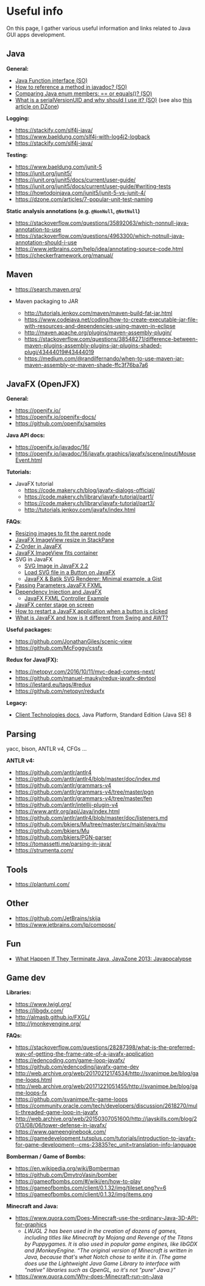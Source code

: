 # Useful info

On this page, I gather various useful information and links related to Java GUI apps development.


## Java


**General:**
* [Java Function interface (SO)](https://stackoverflow.com/a/40153253)
* [How to reference a method in javadoc? (SO)](https://stackoverflow.com/questions/5915992/how-to-reference-a-method-in-javadoc)
* [Comparing Java enum members: == or equals()? (SO)](https://stackoverflow.com/questions/1750435/comparing-java-enum-members-or-equals)
* [What is a serialVersionUID and why should I use it? (SO)](https://stackoverflow.com/questions/285793/what-is-a-serialversionuid-and-why-should-i-use-it)
  (see also [this article on DZone](https://dzone.com/articles/what-is-serialversionuid))


**Logging:**
* https://stackify.com/slf4j-java/
* https://www.baeldung.com/slf4j-with-log4j2-logback
* https://stackify.com/slf4j-java/


**Testing:**
* https://www.baeldung.com/junit-5
* https://junit.org/junit5/
* https://junit.org/junit5/docs/current/user-guide/
* https://junit.org/junit5/docs/current/user-guide/#writing-tests
* https://howtodoinjava.com/junit5/junit-5-vs-junit-4/
* https://dzone.com/articles/7-popular-unit-test-naming


**Static analysis annotations (e.g. `@NonNull`, `@NotNull`)**
* https://stackoverflow.com/questions/35892063/which-nonnull-java-annotation-to-use
* https://stackoverflow.com/questions/4963300/which-notnull-java-annotation-should-i-use
* https://www.jetbrains.com/help/idea/annotating-source-code.html
* https://checkerframework.org/manual/


## Maven

* https://search.maven.org/

* Maven packaging to JAR
    * http://tutorials.jenkov.com/maven/maven-build-fat-jar.html
    * https://www.codejava.net/coding/how-to-create-executable-jar-file-with-resources-and-dependencies-using-maven-in-eclipse
    * http://maven.apache.org/plugins/maven-assembly-plugin/
    * https://stackoverflow.com/questions/38548271/difference-between-maven-plugins-assembly-plugins-jar-plugins-shaded-plugi/43444019#43444019
    * https://medium.com/@randilfernando/when-to-use-maven-jar-maven-assembly-or-maven-shade-ffc3f76ba7a6


## JavaFX (OpenJFX)


**General:**
* https://openjfx.io/
* https://openjfx.io/openjfx-docs/
* https://github.com/openjfx/samples


**Java API docs:**
* https://openjfx.io/javadoc/16/
* https://openjfx.io/javadoc/16/javafx.graphics/javafx/scene/input/MouseEvent.html


**Tutorials:**
* JavaFX tutorial
    * https://code.makery.ch/blog/javafx-dialogs-official/
    * https://code.makery.ch/library/javafx-tutorial/part1/
    * https://code.makery.ch/library/javafx-tutorial/part3/
    * http://tutorials.jenkov.com/javafx/index.html


**FAQs**:
* [Resizing images to fit the parent node](https://stackoverflow.com/questions/12630296/resizing-images-to-fit-the-parent-node)
* [JavaFX ImageView resize in StackPane](https://stackoverflow.com/questions/13455188/javafx-imageview-resize-in-stackpane)
* [Z-Order in JavaFX](https://stackoverflow.com/questions/2988196/z-order-in-javafx)
* [JavaFX ImageView fits container](https://stackoverflow.com/questions/48804283/javafx-imageview-fits-container)
* SVG in JavaFX
    * [SVG Image in JavaFX 2.2](https://stackoverflow.com/questions/12436274/svg-image-in-javafx-2-2)
    * [Load SVG file in a Button on JavaFX](https://stackoverflow.com/questions/40078276/load-svg-file-in-a-button-on-javafx)
    * [JavaFX & Batik SVG Renderer: Minimal example, a Gist](https://gist.github.com/ComFreek/b0684ac324c815232556)
* [Passing Parameters JavaFX FXML](https://stackoverflow.com/questions/14187963/passing-parameters-javafx-fxml)
* [Dependency Injection and JavaFX](https://stackoverflow.com/questions/40539310/dependency-injection-and-javafx)
    * [JavaFX FXML Controller Example](https://examples.javacodegeeks.com/desktop-java/javafx/fxml/javafx-fxml-controller-example/)
* [JavaFX center stage on screen](https://stackoverflow.com/questions/29558449/javafx-center-stage-on-screen)
* [How to restart a JavaFX application when a button is clicked](https://stackoverflow.com/questions/34788026/how-to-restart-a-javafx-application-when-a-button-is-clicked)
* [What is JavaFX and how is it different from Swing and AWT?](https://medium.com/@japkeerat21/what-is-javafx-and-how-is-it-different-from-swing-and-awt-54de995e4869)


**Useful packages:**
* https://github.com/JonathanGiles/scenic-view
* https://github.com/McFoggy/cssfx


**Redux for Java(FX):**
* https://netopyr.com/2016/10/11/mvc-dead-comes-next/
* https://github.com/manuel-mauky/redux-javafx-devtool
* https://lestard.eu/tags/#redux
* https://github.com/netopyr/reduxfx


**Legacy:**
* [Client Technologies docs](https://docs.oracle.com/javase/8/javase-clienttechnologies.htm), Java Platform, Standard Edition (Java SE) 8


## Parsing

yacc, bison, ANTLR v4, CFGs ...

**ANTLR v4:**
* https://github.com/antlr/antlr4
* https://github.com/antlr/antlr4/blob/master/doc/index.md
* https://github.com/antlr/grammars-v4
* https://github.com/antlr/grammars-v4/tree/master/pgn
* https://github.com/antlr/grammars-v4/tree/master/fen
* https://github.com/antlr/intellij-plugin-v4
* https://www.antlr.org/api/Java/index.html
* https://github.com/antlr/antlr4/blob/master/doc/listeners.md
* https://github.com/bkiers/Mu/tree/master/src/main/java/mu
* https://github.com/bkiers/Mu
* https://github.com/bkiers/PGN-parser
* https://tomassetti.me/parsing-in-java/
* https://strumenta.com/


## Tools

* https://plantuml.com/


## Other

* https://github.com/JetBrains/skija
* https://www.jetbrains.com/lp/compose/


## Fun

* [What Happen If They Terminate Java, JavaZone 2013: Javapocalypse](https://www.youtube.com/watch?v=E3418SeWZfQ)


## Game dev


**Libraries:**
* https://www.lwjgl.org/
* https://libgdx.com/
* http://almasb.github.io/FXGL/
* http://jmonkeyengine.org/


**FAQs:**
* https://stackoverflow.com/questions/28287398/what-is-the-preferred-way-of-getting-the-frame-rate-of-a-javafx-application
* https://edencoding.com/game-loop-javafx/
* https://github.com/edencoding/javafx-game-dev
* http://web.archive.org/web/20170212174534/http://svanimpe.be/blog/game-loops.html
* http://web.archive.org/web/20171221051455/http://svanimpe.be/blog/game-loops-fx
* https://github.com/svanimpe/fx-game-loops
* https://community.oracle.com/tech/developers/discussion/2618270/multi-threaded-game-loop-in-javafx
* http://web.archive.org/web/20150307051600/http://jayskills.com/blog/2013/08/06/tower-defense-in-javafx/
* https://www.gameenginebook.com/
* https://gamedevelopment.tutsplus.com/tutorials/introduction-to-javafx-for-game-development--cms-23835?ec_unit=translation-info-language


**Bomberman / Game of Bombs:**
* https://en.wikipedia.org/wiki/Bomberman
* https://github.com/DmytroVasin/bomber
* https://gameofbombs.com/#/wiki/en/how-to-play
* https://gameofbombs.com/client/0.1.32/img/tileset.png?v=6
* https://gameofbombs.com/client/0.1.32/img/items.png


**Minecraft and Java:**
* https://www.quora.com/Does-Minecraft-use-the-ordinary-Java-3D-API-for-graphics
	* _LWJGL 2 has been used in the creation of dozens of games, including titles like Minecraft by Mojang and Revenge of the Titans by Puppygames. It is also used in popular game engines, like libGDX and jMonkeyEngine. “The original version of Minecraft is written in Java, because that's what Notch chose to write it in. (The game does use the Lightweight Java Game Library to interface with "native" libraries such as OpenGL, so it's not "pure" Java.)”_
* https://www.quora.com/Why-does-Minecraft-run-on-Java
